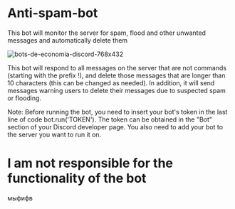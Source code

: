 # Аnti-spam-bot
This bot will monitor the server for spam, flood and other unwanted messages and automatically delete them

![bots-de-economia-discord-768x432](https://user-images.githubusercontent.com/128980327/232897933-38097a7f-e8eb-4b6f-b505-497d4b9508bd.jpg)


This bot will respond to all messages on the server that are not commands (starting with the prefix !), and delete those 
messages that are longer than 10 characters (this can be changed as needed). In addition, it will send messages warning 
users to delete their messages due to suspected spam or flooding.

Note: Before running the bot, you need to insert your bot's token in the last line of code bot.run('TOKEN'). The token 
can be obtained in the "Bot" section of your Discord developer page. You also need to add your bot to the server you want to run it on.

# I am not responsible for the functionality of the bot
мыфифв
